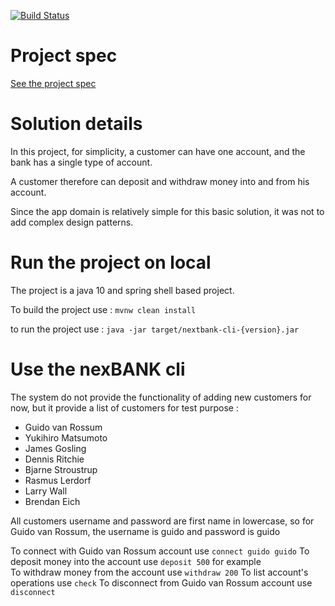 [![Build Status](https://travis-ci.org/talalUcef/nextbank-cli.svg?branch=master)](https://travis-ci.org/talalUcef/nextbank-cli)


# Project spec
[See the project spec](https://gist.github.com/abachar/d20bdcd07dac589feef8ef21b487648c#file-kata-md)

# Solution details
In this project, for simplicity, a customer can have one account, 
and the bank has a single type of account.  

A customer therefore can deposit and withdraw money into and 
from his account.

Since the app domain is relatively simple for this basic solution,
it was not to add complex design patterns.
 
# Run the project on local
The project is a java 10 and spring shell based project.

To build the project use : `mvnw clean install`

to run the project use : `java -jar target/nextbank-cli-{version}.jar` 

# Use the nexBANK cli
The system do not provide the functionality of adding new customers for now,
but it provide a list of customers for test purpose :
- Guido van Rossum
- Yukihiro Matsumoto
- James Gosling
- Dennis Ritchie
- Bjarne Stroustrup
- Rasmus Lerdorf
- Larry Wall
- Brendan Eich

All customers username and password are first name in lowercase, 
so for Guido van Rossum, the username is guido and password is guido

To connect with Guido van Rossum account use `connect guido guido`
To deposit  money into the account use `deposit 500` for example  
To withdraw money from the account use `withdraw 200` 
To list account's operations use `check` 
To disconnect from Guido van Rossum account use `disconnect`